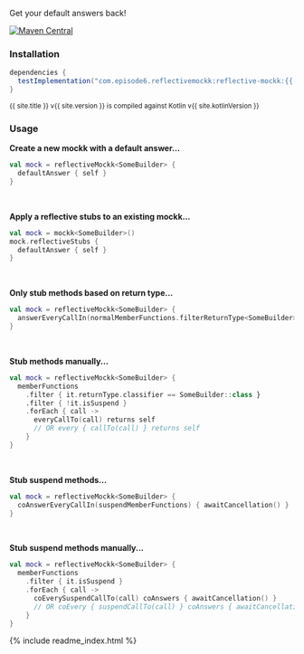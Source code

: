 Get your default answers back!

[![Maven Central](https://img.shields.io/maven-central/v/com.episode6.reflectivemockk/reflective-mockk.svg?style=flat-square)](http://search.maven.org/#search%7Cga%7C1%7Cg%3A%22com.episode6.reflectivemockk2%22)

### Installation

```groovy
dependencies {
  testImplementation("com.episode6.reflectivemockk:reflective-mockk:{{ site.version }}")
}
```

<sub>{{ site.title }} v{{ site.version }} is compiled against Kotlin v{{ site.kotlinVersion }}</sub>

### Usage

**Create a new mockk with a default answer...**

```kotlin
val mock = reflectiveMockk<SomeBuilder> {
  defaultAnswer { self }
}
```

<br/>

**Apply a reflective stubs to an existing mockk...**

```kotlin
val mock = mockk<SomeBuilder>()
mock.reflectiveStubs {
  defaultAnswer { self }
}
```

<br/>

**Only stub methods based on return type...**

```kotlin
val mock = reflectiveMockk<SomeBuilder> {
  answerEveryCallIn(normalMemberFunctions.filterReturnType<SomeBuilder>()) { self }
}
```

<br/>

**Stub methods manually...**

```kotlin
val mock = reflectiveMockk<SomeBuilder> {
  memberFunctions
    .filter { it.returnType.classifier == SomeBuilder::class }
    .filter { !it.isSuspend }
    .forEach { call ->
      everyCallTo(call) returns self
      // OR every { callTo(call) } returns self
    }
}
```

<br/>

**Stub suspend methods...**

```kotlin
val mock = reflectiveMockk<SomeBuilder> {
  coAnswerEveryCallIn(suspendMemberFunctions) { awaitCancellation() }
}
```

<br/>

**Stub suspend methods manually...**

```kotlin
val mock = reflectiveMockk<SomeBuilder> {
  memberFunctions
    .filter { it.isSuspend }
    .forEach { call ->
      coEverySuspendCallTo(call) coAnswers { awaitCancellation() }
      // OR coEvery { suspendCallTo(call) } coAnswers { awaitCancellation() }
    }
}
```

{% include readme_index.html %}

